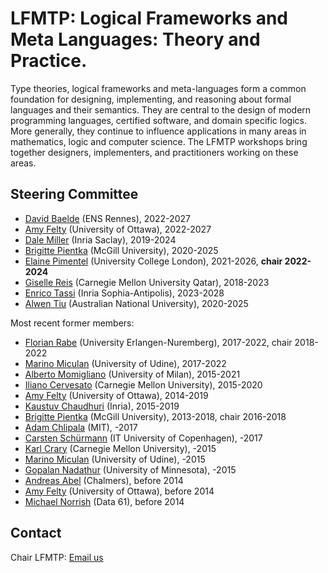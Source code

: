 # LFMTP: Logical Frameworks and Meta Languages: Theory and Practice.

Type theories, logical frameworks and meta-languages form a common foundation
for designing, implementing, and reasoning about formal languages and their
semantics. They are central to the design of modern programming languages,
certified software, and domain specific logics. More generally, they
continue to influence applications in many areas in mathematics, logic and
computer science. The LFMTP workshops bring together designers,
implementers, and practitioners working on these areas.

## Steering Committee

 * [David Baelde](http://www.lsv.fr/~baelde/)  (ENS Rennes), 2022-2027
 * [Amy Felty](https://www.site.uottawa.ca/~afelty/)  (University of Ottawa), 2022-2027
 * [Dale Miller](http://www.lix.polytechnique.fr/Labo/Dale.Miller/)  (Inria Saclay), 2019-2024
 * [Brigitte Pientka](http://www.cs.mcgill.ca/~bpientka)  (McGill University), 2020-2025
 * [Elaine Pimentel](https://sites.google.com/site/elainepimentel/)  (University College London), 2021-2026, **chair 2022-2024**
 * [Giselle Reis](http://www.gisellereis.com/)  (Carnegie Mellon University Qatar), 2018-2023
 * [Enrico Tassi](http://www-sop.inria.fr/members/Enrico.Tassi/)  (Inria Sophia-Antipolis), 2023-2028
 * [Alwen Tiu](http://users.cecs.anu.edu.au/~tiu/)  (Australian National University), 2020-2025

Most recent former members:

 * [Florian Rabe](https://kwarc.info/people/frabe/)  (University Erlangen-Nuremberg), 2017-2022, chair 2018-2022
 * [Marino Miculan](http://users.dimi.uniud.it/%7Emarino.miculan/)  (University of Udine), 2017-2022
 * [Alberto Momigliano](http://momigliano.di.unimi.it/)  (University of Milan), 2015-2021
 * [Iliano Cervesato](http://www.cs.cmu.edu/iliano/)  (Carnegie Mellon University), 2015-2020
 * [Amy Felty](https://www.site.uottawa.ca/~afelty/)  (University of Ottawa), 2014-2019
 * [Kaustuv Chaudhuri](http://chaudhuri.info)  (Inria), 2015-2019
 * [Brigitte Pientka](http://www.cs.mcgill.ca/~bpientka)  (McGill University), 2013-2018, chair 2016-2018
 * [Adam Chlipala](http://adam.chlipala.net/)  (MIT), -2017
 * [Carsten Sch&uuml;rmann](http://www.itu.dk/~carsten/)  (IT University of Copenhagen), -2017
 * [Karl Crary](http://www.cs.cmu.edu/~crary/)  (Carnegie Mellon University), -2015
 * [Marino Miculan](http://users.dimi.uniud.it/%7Emarino.miculan/)  (University of Udine), -2015
 * [Gopalan Nadathur](http://www-users.cs.umn.edu/~gopalan/)  (University of Minnesota), -2015
 * [Andreas Abel](http://www.cse.chalmers.se/~abela/)  (Chalmers), before 2014
 * [Amy Felty](https://www.site.uottawa.ca/~afelty/)  (University of Ottawa), before 2014
 * [Michael Norrish](https://cecs.anu.edu.au/people/michael-norrish)  (Data 61), before 2014

## Contact

Chair LFMTP: [Email us](mailto:elaine.pimentel@gmail.com)
